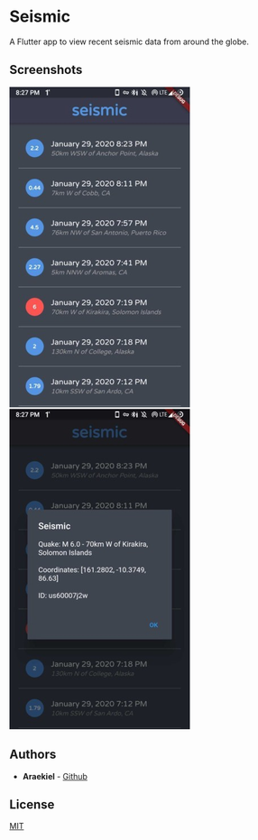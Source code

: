 # Seismic

A Flutter app to view recent seismic data from around the globe.

## Screenshots

![Screenshot 1](https://raw.githubusercontent.com/Araekiel/seismic/master/resources/images/screenshot_1.jpg) ![Screenshot 2](https://raw.githubusercontent.com/Araekiel/seismic/master/resources/images/screenshot_2.jpg)
## Authors

- **Araekiel** - [Github](https://github.com/Araekiel)

## License

[MIT](https://choosealicense.com/licenses/mit/)

